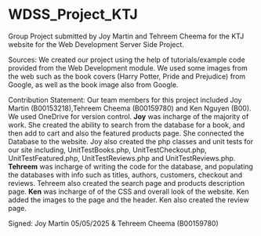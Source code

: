 # WDSS_Project_KTJ
Group Project submitted by Joy Martin and Tehreem Cheema for the KTJ website for the Web Development Server Side Project.

Sources:
We created our project using the help of tutorials/example code provided from the Web Development module. We used some images from the web such as the book covers (Harry Potter, Pride and Prejudice) from Google, as well as the book image also from Google. 

Contribution Statement:
Our team members for this project included Joy Martin (B00153218),Tehreem Cheema (B00159780) and Ken Nguyen (B00). We used OneDrive for version control. 
**Joy** was incharge of the majority of work. She created the ability to search from the database for a book, and then add to cart and also the featured products page. She connected the Database to the website. Joy also created the php classes and unit tests for our site including, UnitTestBooks.php, UnitTestCheckout.php, UnitTestFeatured.php, UnitTestReviews.php and UnitTestReviews.php.
**Tehreem** was incharge of writing the code for the database, and populating the databases with info such as titles, authors, customers, checkout and reviews. Tehreem also created the search page and products description page.
**Ken** was incharge of of the CSS and overall look of the website. Ken added the images to the page and the header. Ken also created the review page.

Signed: Joy Martin 05/05/2025 & Tehreem Cheema (B00159780)
